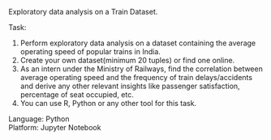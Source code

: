 Exploratory data analysis on a Train Dataset.

Task:
1. Perform exploratory data analysis on a dataset containing the average operating speed of popular trains in India.
2. Create your own dataset(minimum 20 tuples) or find one online.
3. As an intern under the Ministry of Railways, find the correlation between average operating speed and the frequency of train delays/accidents and derive any other relevant insights like passenger satisfaction, percentage of seat occupied, etc.
4. You can use R, Python or any other tool for this task.


Language: Python  
Platform: Jupyter Notebook
